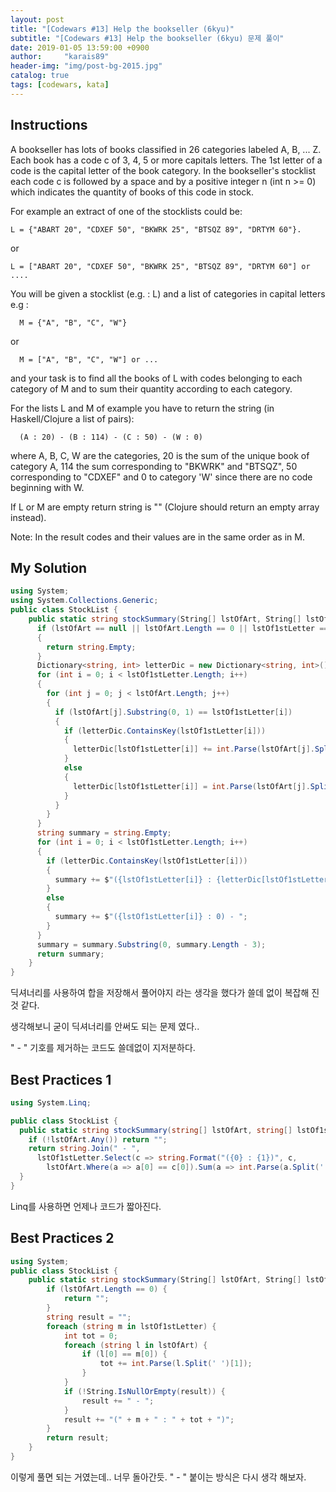 ```yaml
---
layout: post
title: "[Codewars #13] Help the bookseller (6kyu)"
subtitle: "[Codewars #13] Help the bookseller (6kyu) 문제 풀이"
date: 2019-01-05 13:59:00 +0900
author:     "karais89"
header-img: "img/post-bg-2015.jpg"
catalog: true
tags: [codewars, kata]
---
```


## Instructions

A bookseller has lots of books classified in 26 categories labeled A, B, ... Z. Each book has a code c of 3, 4, 5 or more capitals letters. The 1st letter of a code is the capital letter of the book category. In the bookseller's stocklist each code c is followed by a space and by a positive integer n (int n >= 0) which indicates the quantity of books of this code in stock.

For example an extract of one of the stocklists could be:

```
L = {"ABART 20", "CDXEF 50", "BKWRK 25", "BTSQZ 89", "DRTYM 60"}.
```

or

```
L = ["ABART 20", "CDXEF 50", "BKWRK 25", "BTSQZ 89", "DRTYM 60"] or ....
```

You will be given a stocklist (e.g. : L) and a list of categories in capital letters e.g :

```
  M = {"A", "B", "C", "W"}
```

or

```
  M = ["A", "B", "C", "W"] or ...
```

and your task is to find all the books of L with codes belonging to each category of M and to sum their quantity according to each category.

For the lists L and M of example you have to return the string (in Haskell/Clojure a list of pairs):

```
  (A : 20) - (B : 114) - (C : 50) - (W : 0)
```

where A, B, C, W are the categories, 20 is the sum of the unique book of category A, 114 the sum corresponding to "BKWRK" and "BTSQZ", 50 corresponding to "CDXEF" and 0 to category 'W' since there are no code beginning with W.

If L or M are empty return string is "" (Clojure should return an empty array instead).

Note:
In the result codes and their values are in the same order as in M.

## My Solution

```csharp
using System;
using System.Collections.Generic;
public class StockList {
    public static string stockSummary(String[] lstOfArt, String[] lstOf1stLetter) {
      if (lstOfArt == null || lstOfArt.Length == 0 || lstOf1stLetter == null || lstOf1stLetter.Length == 0) 
      {
        return string.Empty;
      }
      Dictionary<string, int> letterDic = new Dictionary<string, int>();
      for (int i = 0; i < lstOf1stLetter.Length; i++)
      {
        for (int j = 0; j < lstOfArt.Length; j++)
        {
          if (lstOfArt[j].Substring(0, 1) == lstOf1stLetter[i])
          {
            if (letterDic.ContainsKey(lstOf1stLetter[i]))
            {
              letterDic[lstOf1stLetter[i]] += int.Parse(lstOfArt[j].Split()[1]);
            }
            else
            {
              letterDic[lstOf1stLetter[i]] = int.Parse(lstOfArt[j].Split()[1]);
            }
          }
        }
      }
      string summary = string.Empty;
      for (int i = 0; i < lstOf1stLetter.Length; i++)
      {
        if (letterDic.ContainsKey(lstOf1stLetter[i]))
        {
          summary += $"({lstOf1stLetter[i]} : {letterDic[lstOf1stLetter[i]]}) - ";
        }
        else
        {
          summary += $"({lstOf1stLetter[i]} : 0) - ";
        }
      }
      summary = summary.Substring(0, summary.Length - 3);
      return summary;
    }
}
```

딕셔너리를 사용하여 합을 저장해서 풀어야지 라는 생각을 했다가 쓸데 없이 복잡해 진 것 같다.

생각해보니 굳이 딕셔너리를 안써도 되는 문제 였다.. 

" - " 기호를 제거하는 코드도 쓸데없이 지저분하다.

## Best Practices 1

```csharp
using System.Linq;

public class StockList {
  public static string stockSummary(string[] lstOfArt, string[] lstOf1stLetter) {
    if (!lstOfArt.Any()) return "";
    return string.Join(" - ",
      lstOf1stLetter.Select(c => string.Format("({0} : {1})", c,
        lstOfArt.Where(a => a[0] == c[0]).Sum(a => int.Parse(a.Split(' ')[1]))))); 
  }
}
```

Linq를 사용하면 언제나 코드가 짧아진다.

## Best Practices 2

```csharp
using System;
public class StockList {
    public static string stockSummary(String[] lstOfArt, String[] lstOf1stLetter) {
        if (lstOfArt.Length == 0) {
            return "";
        }
        string result = "";
        foreach (string m in lstOf1stLetter) {
            int tot = 0;
            foreach (string l in lstOfArt) {
                if (l[0] == m[0]) {
                    tot += int.Parse(l.Split(' ')[1]);
                }
            }
            if (!String.IsNullOrEmpty(result)) {
                result += " - ";
            }
            result += "(" + m + " : " + tot + ")";
        }
        return result;
    }
}
```

이렇게 풀면 되는 거였는데.. 너무 돌아간듯.
" - " 붙이는 방식은 다시 생각 해보자.
